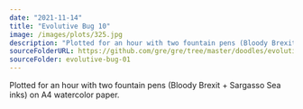 ```yaml
---
date: "2021-11-14"
title: "Evolutive Bug 10"
image: /images/plots/325.jpg
description: "Plotted for an hour with two fountain pens (Bloody Brexit + Sargasso Sea inks) on A4 watercolor paper."
sourceFolderURL: https://github.com/gre/gre/tree/master/doodles/evolutive-bug-01
sourceFolder: evolutive-bug-01
---
```


Plotted for an hour with two fountain pens (Bloody Brexit + Sargasso Sea inks) on A4 watercolor paper.
